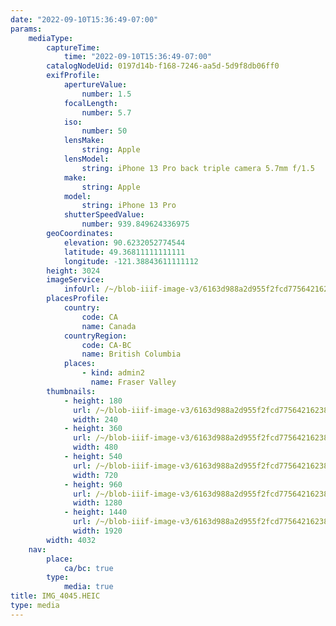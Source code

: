 ```yaml
---
date: "2022-09-10T15:36:49-07:00"
params:
    mediaType:
        captureTime:
            time: "2022-09-10T15:36:49-07:00"
        catalogNodeUid: 0197d14b-f168-7246-aa5d-5d9f8db06ff0
        exifProfile:
            apertureValue:
                number: 1.5
            focalLength:
                number: 5.7
            iso:
                number: 50
            lensMake:
                string: Apple
            lensModel:
                string: iPhone 13 Pro back triple camera 5.7mm f/1.5
            make:
                string: Apple
            model:
                string: iPhone 13 Pro
            shutterSpeedValue:
                number: 939.849624336975
        geoCoordinates:
            elevation: 90.6232052774544
            latitude: 49.36811111111111
            longitude: -121.38843611111112
        height: 3024
        imageService:
            infoUrl: /~/blob-iiif-image-v3/6163d988a2d955f2fcd77564216238c258b8836ae4e2e6c337dd146cd7886ad9/info.json
        placesProfile:
            country:
                code: CA
                name: Canada
            countryRegion:
                code: CA-BC
                name: British Columbia
            places:
                - kind: admin2
                  name: Fraser Valley
        thumbnails:
            - height: 180
              url: /~/blob-iiif-image-v3/6163d988a2d955f2fcd77564216238c258b8836ae4e2e6c337dd146cd7886ad9/full/240%2C180/0/default.jpg
              width: 240
            - height: 360
              url: /~/blob-iiif-image-v3/6163d988a2d955f2fcd77564216238c258b8836ae4e2e6c337dd146cd7886ad9/full/480%2C360/0/default.jpg
              width: 480
            - height: 540
              url: /~/blob-iiif-image-v3/6163d988a2d955f2fcd77564216238c258b8836ae4e2e6c337dd146cd7886ad9/full/720%2C540/0/default.jpg
              width: 720
            - height: 960
              url: /~/blob-iiif-image-v3/6163d988a2d955f2fcd77564216238c258b8836ae4e2e6c337dd146cd7886ad9/full/1280%2C960/0/default.jpg
              width: 1280
            - height: 1440
              url: /~/blob-iiif-image-v3/6163d988a2d955f2fcd77564216238c258b8836ae4e2e6c337dd146cd7886ad9/full/1920%2C1440/0/default.jpg
              width: 1920
        width: 4032
    nav:
        place:
            ca/bc: true
        type:
            media: true
title: IMG_4045.HEIC
type: media
---
```

